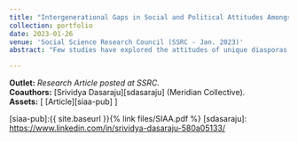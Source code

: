 ```yaml
---
title: "Intergenerational Gaps in Social and Political Attitudes Amongst Asian Americans"
collection: portfolio
date: 2023-01-26
venue: 'Social Science Research Council (SSRC - Jan. 2023)'
abstract: "Few studies have explored the attitudes of unique diasporas in the Asian American community. We administered a survey of South Asian Indian American college students and their parents across the United States, through which we consider three questions. First, do the political and social preferences of Indian Americans vary by generation? Second, if intergenerational differences emerge, where are they pronounced? Third, in what ways do the beliefs of Indian Americans differ from other Americans? We leverage a parent-child matched-pairs sample to examine attitudes on issues both in the United States and India. We find that Indian Americans display stark generational differences across political, social, and policy preferences. We present evidence that the formation of these beliefs might be linked to information sourcing, political participation, and peer socialization. We also derive comparisons between our sample and comparable representative surveys. These results offer a novel contribution to the literature on intergenerational differences."

---
```


**Outlet:** _Research Article posted at SSRC._
<br>
**Coauthors:** [Srividya Dasaraju][sdasaraju] (Meridian Collective).
<br>
**Assets:** [ [Article][siaa-pub] ]

[siaa-pub]:{{ site.baseurl }}{% link files/SIAA.pdf %}
[sdasaraju]: https://www.linkedin.com/in/srividya-dasaraju-580a05133/
